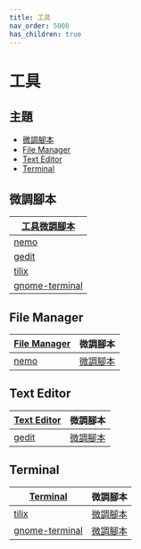 ```yaml
---
title: 工具
nav_order: 5000
has_children: true
---
```



# 工具


## 主題

* [微調腳本](#微調腳本)
* [File Manager](#file-manager)
* [Text Editor](#text-editor)
* [Terminal](#terminal)





## 微調腳本

| [工具微調腳本](https://github.com/samwhelp/ultramarine-budgie-adjustment/tree/main/prototype/main/tool-config) |
| --- |
| [nemo](https://github.com/samwhelp/ultramarine-budgie-adjustment/tree/main/prototype/main/tool-config/part/nemo) |
| [gedit](https://github.com/samwhelp/ultramarine-budgie-adjustment/tree/main/prototype/main/tool-config/part/gedit) |
| [tilix](https://github.com/samwhelp/ultramarine-budgie-adjustment/tree/main/prototype/main/tool-config/part/tilix) |
| [gnome-terminal](https://github.com/samwhelp/ultramarine-budgie-adjustment/tree/main/prototype/main/tool-config/part/gnome-terminal) |





## File Manager

| [File Manager](https://samwhelp.github.io/note-about-ultramarine-budgie/read/subject/tool/file-manager.html) | 微調腳本 |
| --- | --- |
| [nemo](https://samwhelp.github.io/note-about-ultramarine-budgie/read/subject/tool/file-manager/nemo.html) | [微調腳本](https://github.com/samwhelp/ultramarine-budgie-adjustment/tree/main/prototype/main/tool-config/part/nemo) |




## Text Editor

| [Text Editor](https://samwhelp.github.io/note-about-ultramarine-budgie/read/subject/tool/text-editor.html) | 微調腳本 |
| --- | --- |
| [gedit](https://samwhelp.github.io/note-about-ultramarine-budgie/read/subject/tool/file-manager/gedit.html) | [微調腳本](https://github.com/samwhelp/ultramarine-budgie-adjustment/tree/main/prototype/main/tool-config/part/gedit) |




## Terminal

| [Terminal](https://samwhelp.github.io/note-about-ultramarine-budgie/read/subject/tool/terminal.html) | 微調腳本 |
| --- | --- |
| [tilix](https://samwhelp.github.io/note-about-ultramarine-budgie/read/subject/tool/terminal/tilix.html) | [微調腳本](https://github.com/samwhelp/ultramarine-budgie-adjustment/tree/main/prototype/main/tool-config/part/tilix) |
| [gnome-terminal](https://samwhelp.github.io/note-about-ultramarine-budgie/read/subject/tool/terminal/gnome-terminal.html) | [微調腳本](https://github.com/samwhelp/ultramarine-budgie-adjustment/tree/main/prototype/main/tool-config/part/gnome-terminal) |
